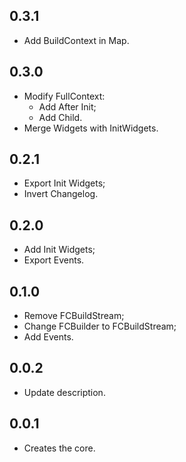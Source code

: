 ## 0.3.1

* Add BuildContext in Map.

## 0.3.0

* Modify FullContext:
  * Add After Init;
  * Add Child.
* Merge Widgets with InitWidgets.

## 0.2.1

* Export Init Widgets;
* Invert Changelog.

## 0.2.0

* Add Init Widgets;
* Export Events.

## 0.1.0

* Remove FCBuildStream;
* Change FCBuilder to FCBuildStream;
* Add Events.

## 0.0.2

* Update description.

## 0.0.1

* Creates the core.
